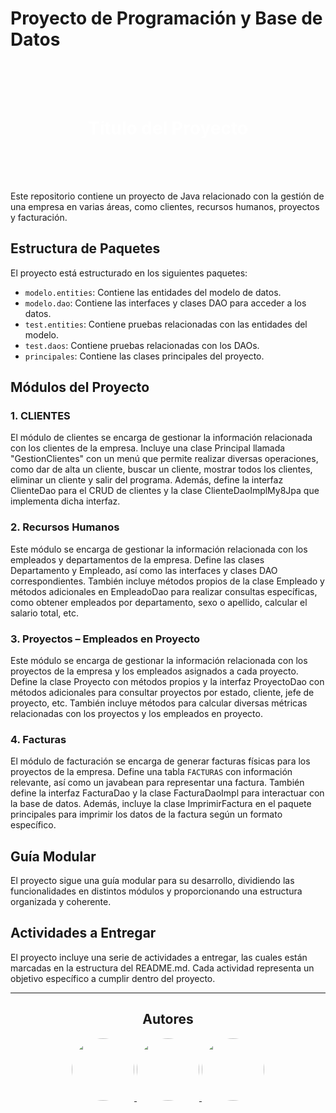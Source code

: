 # Proyecto de Programación y Base de Datos

<div style="background-image: url('https://github.com/ddpm24/RepasoGithub/blob/main/otros/fotos/Fondo_1.png'); background-size: cover; padding: 50px 0;">
    <h1 style="text-align: center; color: white;">Título del Proyecto</h1>
</div>


Este repositorio contiene un proyecto de Java relacionado con la gestión de una empresa en varias áreas, como clientes, recursos humanos, proyectos y facturación.

## Estructura de Paquetes

El proyecto está estructurado en los siguientes paquetes:

- `modelo.entities`: Contiene las entidades del modelo de datos.
- `modelo.dao`: Contiene las interfaces y clases DAO para acceder a los datos.
- `test.entities`: Contiene pruebas relacionadas con las entidades del modelo.
- `test.daos`: Contiene pruebas relacionadas con los DAOs.
- `principales`: Contiene las clases principales del proyecto.

## Módulos del Proyecto

### 1. CLIENTES

El módulo de clientes se encarga de gestionar la información relacionada con los clientes de la empresa. Incluye una clase Principal llamada "GestionClientes" con un menú que permite realizar diversas operaciones, como dar de alta un cliente, buscar un cliente, mostrar todos los clientes, eliminar un cliente y salir del programa. Además, define la interfaz ClienteDao para el CRUD de clientes y la clase ClienteDaoImplMy8Jpa que implementa dicha interfaz.

### 2. Recursos Humanos

Este módulo se encarga de gestionar la información relacionada con los empleados y departamentos de la empresa. Define las clases Departamento y Empleado, así como las interfaces y clases DAO correspondientes. También incluye métodos propios de la clase Empleado y métodos adicionales en EmpleadoDao para realizar consultas específicas, como obtener empleados por departamento, sexo o apellido, calcular el salario total, etc.

### 3. Proyectos – Empleados en Proyecto

Este módulo se encarga de gestionar la información relacionada con los proyectos de la empresa y los empleados asignados a cada proyecto. Define la clase Proyecto con métodos propios y la interfaz ProyectoDao con métodos adicionales para consultar proyectos por estado, cliente, jefe de proyecto, etc. También incluye métodos para calcular diversas métricas relacionadas con los proyectos y los empleados en proyecto.

### 4. Facturas

El módulo de facturación se encarga de generar facturas físicas para los proyectos de la empresa. Define una tabla `FACTURAS` con información relevante, así como un javabean para representar una factura. También define la interfaz FacturaDao y la clase FacturaDaoImpl para interactuar con la base de datos. Además, incluye la clase ImprimirFactura en el paquete principales para imprimir los datos de la factura según un formato específico.

## Guía Modular

El proyecto sigue una guía modular para su desarrollo, dividiendo las funcionalidades en distintos módulos y proporcionando una estructura organizada y coherente.

## Actividades a Entregar

El proyecto incluye una serie de actividades a entregar, las cuales están marcadas en la estructura del README.md. Cada actividad representa un objetivo específico a cumplir dentro del proyecto.

---



 <h2 align="center">Autores</h2>
<div align="center">
    <a href="https://github.com/ddpm24">
        <img src="https://avatars.githubusercontent.com/u/148397340?s=96&v=4" width="100px" height="100px" style="border-radius: 50%;">
    </a>
    <a href="https://github.com/DiegoMartzG">
        <img src="https://avatars.githubusercontent.com/u/150907836?v=4" width="100px" height="100px" style="border-radius: 50%;">
    </a>
    <a href="https://github.com/rubenperaita">
        <img src="https://avatars.githubusercontent.com/u/72934096?v=4" width="100px" height="100px" style="border-radius: 50%;">
    </a>
</div>


